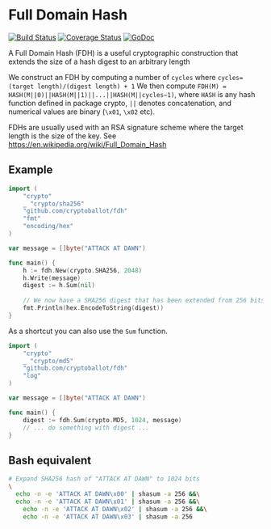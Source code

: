 Full Domain Hash
================

[![Build Status](https://travis-ci.org/cryptoballot/fdh.svg?branch=master)](https://travis-ci.org/cryptoballot/fdh)
[![Coverage Status](https://coveralls.io/repos/github/cryptoballot/fdh/badge.svg?branch=master)](https://coveralls.io/github/cryptoballot/fdh?branch=master)
[![GoDoc](https://godoc.org/github.com/cryptoballot/fdh?status.svg)](https://godoc.org/github.com/cryptoballot/fdh)


A Full Domain Hash (FDH) is a useful cryptographic construction that extends the size of a hash digest to an arbitrary length

We construct an FDH by computing a number of `cycles` where `cycles=(target length)/(digest length) + 1`
We then compute `FDH(M) = HASH(M||0)||HASH(M||1)||...||HASH(M||cycles−1)`, where `HASH` is any hash function defined in package crypto,  `||` denotes concatenation, and numerical values are binary (`\x01`, `\x02` etc). 

FDHs are usually used with an RSA signature scheme where the target length is the size of the key. See https://en.wikipedia.org/wiki/Full_Domain_Hash

## Example
```go
import (
	"crypto"
	_ "crypto/sha256"
	"github.com/cryptoballot/fdh"
	"fmt"
	"encoding/hex"
)

var message = []byte("ATTACK AT DAWN")

func main() {
	h := fdh.New(crypto.SHA256, 2048)
	h.Write(message)
	digest := h.Sum(nil)
	
	// We now have a SHA256 digest that has been extended from 256 bits to 2048 bits.
	fmt.Println(hex.EncodeToString(digest))
}
```

As a shortcut you can also use the `Sum` function.

```go
import (
	"crypto"
	_ "crypto/md5"
	"github.com/cryptoballot/fdh"
	"log"
)

var message = []byte("ATTACK AT DAWN")

func main() {
	digest := fdh.Sum(crypto.MD5, 1024, message)
	// ... do something with digest ...
}
```

## Bash equivalent
```bash
# Expand SHA256 hash of "ATTACK AT DAWN" to 1024 bits
\
  echo -n -e 'ATTACK AT DAWN\x00' | shasum -a 256 &&\
  echo -n -e 'ATTACK AT DAWN\x01' | shasum -a 256 &&\
	echo -n -e 'ATTACK AT DAWN\x02' | shasum -a 256 &&\
	echo -n -e 'ATTACK AT DAWN\x03' | shasum -a 256
```
